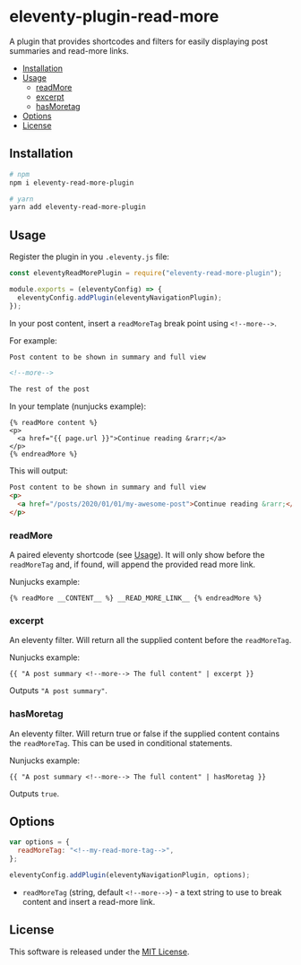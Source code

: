 <h1>eleventy-plugin-read-more</h1>

A plugin that provides shortcodes and filters for easily displaying post summaries and read-more links.

- [Installation](#installation)
- [Usage](#usage)
  - [readMore](#readmore)
  - [excerpt](#excerpt)
  - [hasMoretag](#hasmoretag)
- [Options](#options)
- [License](#license)

## Installation

```sh
# npm
npm i eleventy-read-more-plugin

# yarn
yarn add eleventy-read-more-plugin
```

## Usage

Register the plugin in you `.eleventy.js` file:

```js
const eleventyReadMorePlugin = require("eleventy-read-more-plugin");

module.exports = (eleventyConfig) => {
  eleventyConfig.addPlugin(eleventyNavigationPlugin);
});
```

In your post content, insert a `readMoreTag` break point using `<!--more-->`.

For example:

```md
Post content to be shown in summary and full view

<!--more-->

The rest of the post
```

In your template (nunjucks example):

```nunjucks
{% readMore content %}
<p>
  <a href="{{ page.url }}">Continue reading &rarr;</a>
</p>
{% endreadMore %}
```

This will output:

```html
Post content to be shown in summary and full view
<p>
  <a href="/posts/2020/01/01/my-awesome-post">Continue reading &rarr;</a>
</p>
```

### readMore

A paired eleventy shortcode (see [Usage](#usage)). It will only show before the `readMoreTag` and, if found, will append the provided read more link.

Nunjucks example:

```nunjucks
{% readMore __CONTENT__ %} __READ_MORE_LINK__ {% endreadMore %}
```

### excerpt

An eleventy filter. Will return all the supplied content before the `readMoreTag`.

Nunjucks example:

```nunjucks
{{ "A post summary <!--more--> The full content" | excerpt }}
```

Outputs `"A post summary"`.

### hasMoretag

An eleventy filter. Will return true or false if the supplied content contains the `readMoreTag`. This can be used in conditional statements.

Nunjucks example:

```nunjucks
{{ "A post summary <!--more--> The full content" | hasMoretag }}
```

Outputs `true`.

## Options

```js
var options = {
  readMoreTag: "<!--my-read-more-tag-->",
};

eleventyConfig.addPlugin(eleventyNavigationPlugin, options);
```

- `readMoreTag` (string, default `<!--more-->`) - a text string to use to break content and insert a read-more link.

## License

This software is released under the [MIT License](./LICENSE).
